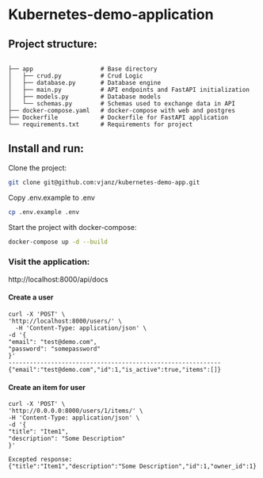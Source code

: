 # Kubernetes-demo-application

## Project structure:

```

├── app                   # Base directory
│   ├── crud.py           # Crud Logic 
│   ├── database.py       # Database engine
│   ├── main.py           # API endpoints and FastAPI initialization
│   ├── models.py         # Database models
│   └── schemas.py        # Schemas used to exchange data in API
├── docker-compose.yaml   # docker-compose with web and postgres
├── Dockerfile            # Dockerfile for FastAPI application
└── requirements.txt      # Requirements for project
```

## Install and run:

Clone the project:

```bash
git clone git@github.com:vjanz/kubernetes-demo-app.git
```

Copy .env.example to .env

```bash
cp .env.example .env
```

Start the project with docker-compose:

```bash
docker-compose up -d --build
```

### Visit the application:

http://localhost:8000/api/docs

#### Create a user

```
curl -X 'POST' \
'http://localhost:8000/users/' \
  -H 'Content-Type: application/json' \
-d '{
"email": "test@demo.com",
"password": "somepassword"
}'
------------------------------------------------------------
{"email":"test@demo.com","id":1,"is_active":true,"items":[]}  
```

#### Create an item for user

```
curl -X 'POST' \
'http://0.0.0.0:8000/users/1/items/' \
-H 'Content-Type: application/json' \
-d '{
"title": "Item1",
"description": "Some Description"
}'

Excepted response:
{"title":"Item1","description":"Some Description","id":1,"owner_id":1} 
```
